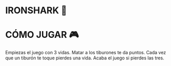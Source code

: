 # IRONSHARK 🦈

  
# CÓMO JUGAR 🎮
Empiezas el juego con 3 vidas.
Matar a los tiburones te da puntos.
Cada vez que un tiburón te toque pierdes una vida. 
Acaba el juego si pierdes las tres.





